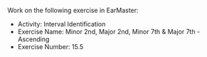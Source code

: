 Work on the following exercise in EarMaster:
- Activity: Interval Identification
- Exercise Name: Minor 2nd, Major 2nd, Minor 7th & Major 7th - Ascending
- Exercise Number: 15.5
